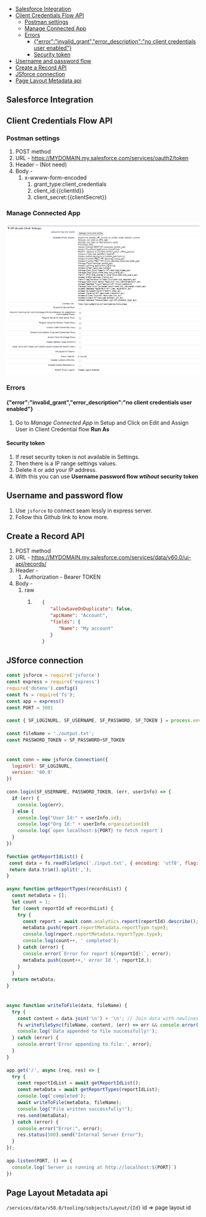 - [Salesforce Integration](#salesforce-integration)
- [Client Credentials Flow API](#client-credentials-flow-api)
  - [Postman settings](#postman-settings)
  - [Manage Connected App](#manage-connected-app)
  - [Errors](#errors)
    - [{"error":"invalid\_grant","error\_description":"no client credentials user enabled"}](#errorinvalid_granterror_descriptionno-client-credentials-user-enabled)
    - [Security token](#security-token)
- [Username and password flow](#username-and-password-flow)
- [Create a Record API](#create-a-record-api)
- [JSforce connection](#jsforce-connection)
- [Page Layout Metadata api](#page-layout-metadata-api)


Salesforce Integration
----------------------

## Client Credentials Flow API

### Postman settings
1. POST method
2. URL - https://MYDOMAIN.my.salesforce.com/services/oauth2/token
3. Header - (Not need)
4. Body -
   1. x-wwww-form-encoded
      1. grant_type:client_credentials
      2. client_id:{{clientId}}
      3. client_secret:{{clientSecret}}

### Manage Connected App

![alt text](./app%20manager.png)

### Errors

#### {"error":"invalid_grant","error_description":"no client credentials user enabled"}

1. Go to *Manage Connected App* in Setup and Click on Edit and Assign User in Client Credential flow **Run As**

#### Security token

1. If reset security token is not available in Settings.
2. Then there is a IP range settings values.
3. Delete it or add your IP address.
4. With this you can use **Username password flow *wtihout* security token** 
 
## Username and password flow

1. Use `jsforce` to connect seam lessly in express server.
2. Follow this Github link to know more.
   

## Create a Record API

1. POST method
2. URL - https://MYDOMAIN.my.salesforce.com/services/data/v60.0/ui-api/records/
3. Header - 
   1. Authorization - Bearer TOKEN
4. Body -
   1. raw
      1. ```json
            {
               "allowSaveOnDuplicate": false,
               "apiName": "Account",
               "fields": {
                  "Name": "My account"
               }
            }
         ```

## JSforce connection

```js
const jsforce = require('jsforce')
const express = require('express')
require('dotenv').config()
const fs = require('fs');
const app = express()
const PORT = 3001

const { SF_LOGINURL, SF_USERNAME, SF_PASSWORD, SF_TOKEN } = process.env

const fileName = './output.txt';
const PASSWORD_TOKEN = SF_PASSWORD+SF_TOKEN


const conn = new jsforce.Connection({
  loginUrl: SF_LOGINURL,
  version: '60.0'
})

conn.login(SF_USERNAME, PASSWORD_TOKEN, (err, userInfo) => {
  if (err) {
    console.log(err);
  } else {
    console.log("User Id:" + userInfo.id);
    console.log("Org Id:" + userInfo.organizationId)
    console.log(`open localhost:${PORT} to fetch report`)
  }
})

function getReportIdList() {
 const data = fs.readFileSync('./input.txt', { encoding: 'utf8', flag: 'r' });
 return data.trim().split(',');
}

async function getReportTypes(recordsList) {
  const metaData = [];
  let count = 1;
  for (const reportId of recordsList) {
    try {
      const report = await conn.analytics.report(reportId).describe();
      metaData.push(report.reportMetadata.reportType.type);
      console.log(report.reportMetadata.reportType.type);
      console.log(count++, ' completed');
    } catch (error) {
      console.error(`Error for report ${reportId}:`, error);
      metaData.push(count++,' error Id ', reportId,);
    }
  }
  return metaData;
}


async function writeToFile(data, fileName) {
  try {
    const content = data.join('\n') + '\n'; // Join data with newlines and add a final newline
    fs.writeFileSync(fileName, content, (err) => err && console.error('file write err'));
    console.log('Data appended to file successfully!');
  } catch (error) {
    console.error('Error appending to file:', error);
  }
}

app.get('/', async (req, res) => {
  try {
    const reportIdList = await getReportIdList();
    const metaData = await getReportTypes(reportIdList);
    console.log('completed');
    await writeToFile(metaData, fileName);
    console.log("File written successfully!");
    res.send(metaData);
  } catch (error) {
    console.error("Error:", error);
    res.status(500).send("Internal Server Error");
  }
});

app.listen(PORT, () => {
  console.log(`Server is running at http://localhost:${PORT}`)
})
```

## Page Layout Metadata api

`/services/data/v58.0/tooling/sobjects/Layout/{Id}` id => page layout id

